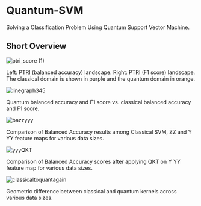 # Quantum-SVM
Solving a Classification Problem Using Quantum Support Vector Machine.

## Short Overview

![ptri_score (1)](https://user-images.githubusercontent.com/48941230/229471933-b602283d-d6d3-42e4-99ef-141346f13421.png)

Left: PTRI (balanced accuracy) landscape. Right: PTRI (F1 score) landscape. The
classical domain is shown in purple and the quantum domain in orange.

![linegraph345](https://user-images.githubusercontent.com/48941230/229471897-a0332798-dae5-40db-b882-51b8d156bf89.png)

Quantum balanced accuracy and F1 score vs. classical balanced accuracy and F1 score.

![bazzyyy](https://user-images.githubusercontent.com/48941230/229471781-bca06cf1-ea54-4b80-a1ec-005192edaa18.png)

Comparison of Balanced Accuracy results among Classical SVM, ZZ and Y YY feature
maps for various data sizes.

![yyyQKT](https://user-images.githubusercontent.com/48941230/229471816-6cced990-a7e9-4dc8-9ab7-620312cf658d.png)

Comparison of Balanced Accuracy scores after applying QKT on Y YY feature map
for various data sizes.

![classicaltoquantagain](https://user-images.githubusercontent.com/48941230/229471848-bc53bba4-157e-4102-ad67-3c5efcf9b115.png)

Geometric difference between classical and quantum kernels across various data sizes.


